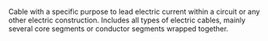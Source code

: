 Cable with a specific purpose to lead electric current within a circuit or any other electric construction. Includes all types of electric cables, mainly several core segments or conductor segments wrapped together.